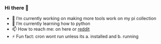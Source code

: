 ### Hi there 👋

- 🔭 I’m currently working on making more tools work on my pi collection
- 🌱 I’m currently learning how to python
- 📫 How to reach me: on here or [reddit](https://www.reddit.com/user/mhzawadi)
- ⚡ Fun fact: cron wont run unless its a. installed and b. running


<!--
**mhzawadi/mhzawadi** is a ✨ _special_ ✨ repository because its `README.md` (this file) appears on your GitHub profile.

Here are some ideas to get you started:

- 🔭 I’m currently working on ...
- 🌱 I’m currently learning ...
- 👯 I’m looking to collaborate on ...
- 🤔 I’m looking for help with ...
- 💬 Ask me about ...
- 📫 How to reach me: ...
- 😄 Pronouns: ...
- ⚡ Fun fact: ...
-->

